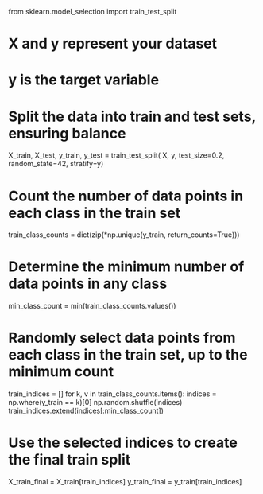 from sklearn.model_selection import train_test_split

# X and y represent your dataset
# y is the target variable

# Split the data into train and test sets, ensuring balance
X_train, X_test, y_train, y_test = train_test_split(
    X, y, test_size=0.2, random_state=42, stratify=y)

# Count the number of data points in each class in the train set
train_class_counts = dict(zip(*np.unique(y_train, return_counts=True)))

# Determine the minimum number of data points in any class
min_class_count = min(train_class_counts.values())

# Randomly select data points from each class in the train set, up to the minimum count
train_indices = []
for k, v in train_class_counts.items():
    indices = np.where(y_train == k)[0]
    np.random.shuffle(indices)
    train_indices.extend(indices[:min_class_count])

# Use the selected indices to create the final train split
X_train_final = X_train[train_indices]
y_train_final = y_train[train_indices]
